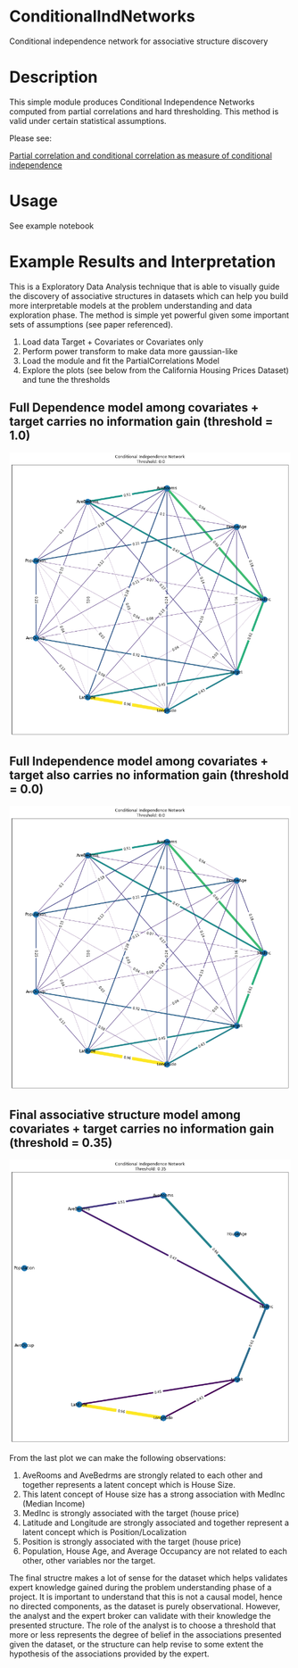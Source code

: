 # ConditionalIndNetworks
Conditional independence network for associative structure discovery

# Description

This simple module produces Conditional Independence Networks computed from partial correlations and hard thresholding.
This method is valid under certain statistical assumptions. 

Please see:

[Partial correlation and conditional correlation as measure of conditional independence](https://onlinelibrary.wiley.com/doi/abs/10.1111/j.1467-842X.2004.00360.x)

# Usage

See example notebook

# Example Results and Interpretation

This is a Exploratory Data Analysis technique that is able to visually guide the discovery of associative structures in datasets which can help you build more interpretable models at the problem understanding and data exploration phase. The method is simple yet powerful given some important sets of assumptions (see paper referenced).

1. Load data Target + Covariates or Covariates only
2. Perform power transform to make data more gaussian-like
3. Load the module and fit the PartialCorrelations Model
4. Explore the plots (see below from the California Housing Prices Dataset) and tune the thresholds

## Full Dependence model among covariates + target carries no information gain (threshold = 1.0)

![Full Dependence (No information gain)](https://github.com/edunuke/ConditionalIndNetworks/blob/main/img/full%20dependence%20plot.png)


## Full Independence model among covariates + target also carries no information gain (threshold = 0.0)

![Full Inependence (No information gain)](https://github.com/edunuke/ConditionalIndNetworks/blob/main/img/full%20dependence%20plot.png)

## Final associative structure model among covariates + target carries no information gain (threshold = 0.35)

![Thresholded Model](https://github.com/edunuke/ConditionalIndNetworks/blob/main/img/thresholded%20structure.png)



From the last plot we can make the following observations:

1. AveRooms and AveBedrms are strongly related to each other and together represents a latent concept which is House Size.
2. This latent concept of House size has a strong association with MedInc (Median Income)
3. MedInc is strongly associated with the target (house price)
4. Latitude and Longitude are strongly associated and together represent a latent concept which is Position/Localization
5. Position is strongly associated with the target (house price)
6. Population, House Age, and Average Occupancy are not related to each other, other variables nor the target.

The final structre makes a lot of sense for the dataset which helps validates expert knowledge gained during the problem understanding phase of a project. It is important to understand that this is not a causal model, hence no directed components, as the dataset is purely observational. However, the analyst and the expert broker can validate with their knowledge the presented structure. The role of the analyst is to choose a threshold that more or less represents the degree of belief in the associations presented given the dataset, or the structure can help revise to some extent the hypothesis of the associations provided by the expert.
